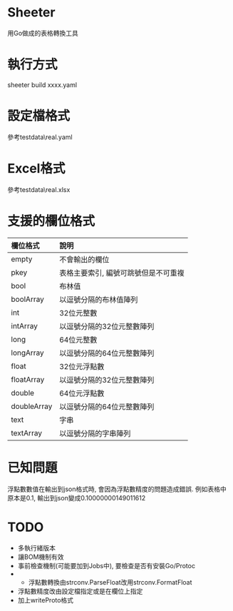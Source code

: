 # Sheeter
用Go做成的表格轉換工具

# 執行方式
sheeter build xxxx.yaml

# 設定檔格式
參考testdata\real.yaml

# Excel格式
參考testdata\real.xlsx

# 支援的欄位格式
| 欄位格式        | 說明                  |
|:------------|:--------------------|
| empty       | 不會輸出的欄位             |
| pkey        | 表格主要索引, 編號可跳號但是不可重複 |
| bool        | 布林值                 |
| boolArray   | 以逗號分隔的布林值陣列         |
| int         | 32位元整數              |
| intArray    | 以逗號分隔的32位元整數陣列      |
| long        | 64位元整數              |
| longArray   | 以逗號分隔的64位元整數陣列      |
| float       | 32位元浮點數             |
| floatArray  | 以逗號分隔的32位元整數陣列      |
| double      | 64位元浮點數             |
| doubleArray | 以逗號分隔的64位元整數陣列      |
| text        | 字串                  |
| textArray   | 以逗號分隔的字串陣列          |

# 已知問題
浮點數數值在輸出到json格式時, 會因為浮點數精度的問題造成錯誤. 例如表格中原本是0.1, 輸出到json變成0.10000000149011612

# TODO
* 多執行緒版本
* 讓BOM機制有效
* 事前檢查機制(可能要加到Jobs中), 要檢查是否有安裝Go/Protoc
* * 浮點數轉換由strconv.ParseFloat改用strconv.FormatFloat
* 浮點數精度改由設定檔指定或是在欄位上指定
* 加上writeProto格式